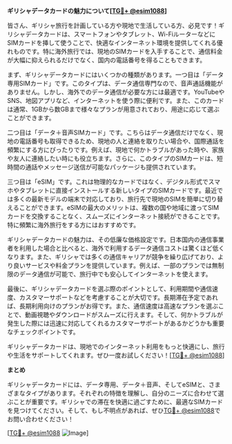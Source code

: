 **ギリシャデータカードの魅力について[[TG💪+ @esim1088](https://t.me/s/esim1088)]**

皆さん、ギリシャ旅行を計画している方や現地で生活している方、必見です！ギリシャデータカードは、スマートフォンやタブレット、Wi-FiルーターなどにSIMカードを挿して使うことで、快適なインターネット環境を提供してくれる優れものです。特に海外旅行では、現地のSIMカードを入手することで、通信料金が大幅に抑えられるだけでなく、国内の電話番号を得ることもできます。

まず、ギリシャデータカードにはいくつかの種類があります。一つ目は「データ専用SIMカード」です。このタイプは、データ通信専門なので、音声通話機能がありません。しかし、海外でのデータ通信が必要な方には最適です。YouTubeやSNS、地図アプリなど、インターネットを使う際に便利です。また、このカードは通常、1GBから数GBまで様々なプランが用意されており、用途に応じて選ぶことができます。

二つ目は「データ＋音声SIMカード」です。こちらはデータ通信だけでなく、現地の電話番号も取得できるため、現地の人と連絡を取りたい場合や、国際通話を頻繁にする方にぴったりです。例えば、現地で何かトラブルがあった時や、家族や友人に連絡したい時にも役立ちます。さらに、このタイプのSIMカードは、短時間の通話やメッセージ送信が可能なパッケージも提供されています。

三つ目は「eSIM」です。これは物理的なカードではなく、デジタル形式でスマホやタブレットに直接インストールする新しいタイプのSIMカードです。最近では多くの最新モデルの端末で対応しており、旅行先で現地のSIMを簡単に切り替えることができます。eSIMの最大のメリットは、複数の国や地域に渡ってSIMカードを交換することなく、スムーズにインターネット接続ができることです。特に頻繁に海外旅行をする方にはおすすめです。

ギリシャデータカードの魅力は、その低廉な価格設定です。日本国内の通信事業者を利用した場合と比べると、海外で利用するデータ通信コストは驚くほど低くなります。また、ギリシャでは多くの通信キャリアが競争を繰り広げており、より良いサービスや料金プランを提供しています。例えば、一部のプランでは無制限のデータ通信が可能で、旅行中でも安心してインターネットを使えます。

最後に、ギリシャデータカードを選ぶ際のポイントとして、利用期間や通信速度、カスタマーサポートなどを考慮することが大切です。長期滞在予定であれば、長期利用向けのプランがお得です。また、通信速度は高速なプランを選ぶことで、動画視聴やダウンロードがスムーズに行えます。そして、何かトラブルが発生した際には迅速に対応してくれるカスタマーサポートがあるかどうかも重要なチェックポイントです。

ギリシャデータカードは、現地でのインターネット利用をもっと快適にし、旅行や生活をサポートしてくれます。ぜひ一度お試しください！[[TG💪+ @esim1088](https://t.me/s/esim1088)]

**まとめ**

ギリシャデータカードには、データ専用、データ＋音声、そしてeSIMと、さまざまなタイプがあります。それぞれの特徴を理解し、自分のニーズに合わせて選ぶことが重要です。ギリシャでの滞在を快適に過ごすために、最適なSIMカードを見つけてください。そして、もし不明点があれば、ぜひ[TG💪+ @esim1088](https://t.me/s/esim1088)でお問い合わせください！

[[TG💪+ @esim1088](https://t.me/s/esim1088) ![Image](https://i.postimg.cc/Y0z9fWf4/image.png)]